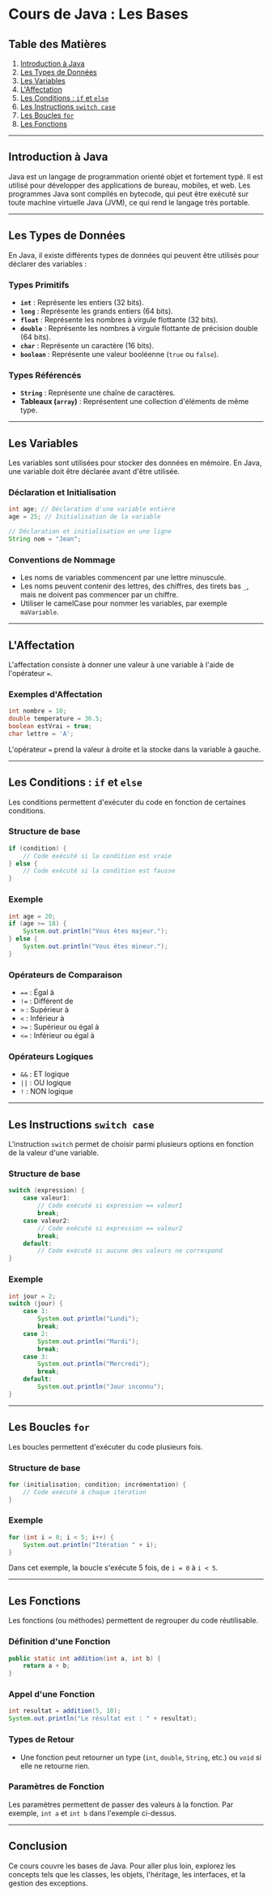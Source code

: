 
# Cours de Java : Les Bases

## Table des Matières
1. [Introduction à Java](#introduction-à-java)
2. [Les Types de Données](#les-types-de-données)
3. [Les Variables](#les-variables)
4. [L'Affectation](#laffectation)
5. [Les Conditions : `if` et `else`](#les-conditions--if-et-else)
6. [Les Instructions `switch case`](#les-instructions-switch-case)
7. [Les Boucles `for`](#les-boucles-for)
8. [Les Fonctions](#les-fonctions)

---

## Introduction à Java
Java est un langage de programmation orienté objet et fortement typé. Il est utilisé pour développer des applications de bureau, mobiles, et web. Les programmes Java sont compilés en bytecode, qui peut être exécuté sur toute machine virtuelle Java (JVM), ce qui rend le langage très portable.

---

## Les Types de Données

En Java, il existe différents types de données qui peuvent être utilisés pour déclarer des variables :

### Types Primitifs
- **`int`** : Représente les entiers (32 bits).
- **`long`** : Représente les grands entiers (64 bits).
- **`float`** : Représente les nombres à virgule flottante (32 bits).
- **`double`** : Représente les nombres à virgule flottante de précision double (64 bits).
- **`char`** : Représente un caractère (16 bits).
- **`boolean`** : Représente une valeur booléenne (`true` ou `false`).

### Types Référencés
- **`String`** : Représente une chaîne de caractères.
- **Tableaux (`array`)** : Représentent une collection d'éléments de même type.

---

## Les Variables

Les variables sont utilisées pour stocker des données en mémoire. En Java, une variable doit être déclarée avant d'être utilisée.

### Déclaration et Initialisation
```java
int age; // Déclaration d'une variable entière
age = 25; // Initialisation de la variable

// Déclaration et initialisation en une ligne
String nom = "Jean";
```

### Conventions de Nommage
- Les noms de variables commencent par une lettre minuscule.
- Les noms peuvent contenir des lettres, des chiffres, des tirets bas `_`, mais ne doivent pas commencer par un chiffre.
- Utiliser le camelCase pour nommer les variables, par exemple `maVariable`.

---

## L'Affectation

L'affectation consiste à donner une valeur à une variable à l'aide de l'opérateur `=`.

### Exemples d'Affectation
```java
int nombre = 10;
double temperature = 36.5;
boolean estVrai = true;
char lettre = 'A';
```

L'opérateur `=` prend la valeur à droite et la stocke dans la variable à gauche.

---

## Les Conditions : `if` et `else`

Les conditions permettent d'exécuter du code en fonction de certaines conditions.

### Structure de base
```java
if (condition) {
    // Code exécuté si la condition est vraie
} else {
    // Code exécuté si la condition est fausse
}
```

### Exemple
```java
int age = 20;
if (age >= 18) {
    System.out.println("Vous êtes majeur.");
} else {
    System.out.println("Vous êtes mineur.");
}
```

### Opérateurs de Comparaison
- `==` : Égal à
- `!=` : Différent de
- `>` : Supérieur à
- `<` : Inférieur à
- `>=` : Supérieur ou égal à
- `<=` : Inférieur ou égal à

### Opérateurs Logiques
- `&&` : ET logique
- `||` : OU logique
- `!` : NON logique

---

## Les Instructions `switch case`

L'instruction `switch` permet de choisir parmi plusieurs options en fonction de la valeur d'une variable.

### Structure de base
```java
switch (expression) {
    case valeur1:
        // Code exécuté si expression == valeur1
        break;
    case valeur2:
        // Code exécuté si expression == valeur2
        break;
    default:
        // Code exécuté si aucune des valeurs ne correspond
}
```

### Exemple
```java
int jour = 2;
switch (jour) {
    case 1:
        System.out.println("Lundi");
        break;
    case 2:
        System.out.println("Mardi");
        break;
    case 3:
        System.out.println("Mercredi");
        break;
    default:
        System.out.println("Jour inconnu");
}
```

---

## Les Boucles `for`

Les boucles permettent d'exécuter du code plusieurs fois.

### Structure de base
```java
for (initialisation; condition; incrémentation) {
    // Code exécuté à chaque itération
}
```

### Exemple
```java
for (int i = 0; i < 5; i++) {
    System.out.println("Itération " + i);
}
```

Dans cet exemple, la boucle s'exécute 5 fois, de `i = 0` à `i < 5`.

---

## Les Fonctions

Les fonctions (ou méthodes) permettent de regrouper du code réutilisable.

### Définition d'une Fonction
```java
public static int addition(int a, int b) {
    return a + b;
}
```

### Appel d'une Fonction
```java
int resultat = addition(5, 10);
System.out.println("Le résultat est : " + resultat);
```

### Types de Retour
- Une fonction peut retourner un type (`int`, `double`, `String`, etc.) ou `void` si elle ne retourne rien.

### Paramètres de Fonction
Les paramètres permettent de passer des valeurs à la fonction. Par exemple, `int a` et `int b` dans l'exemple ci-dessus.

---

## Conclusion

Ce cours couvre les bases de Java. Pour aller plus loin, explorez les concepts tels que les classes, les objets, l'héritage, les interfaces, et la gestion des exceptions.
